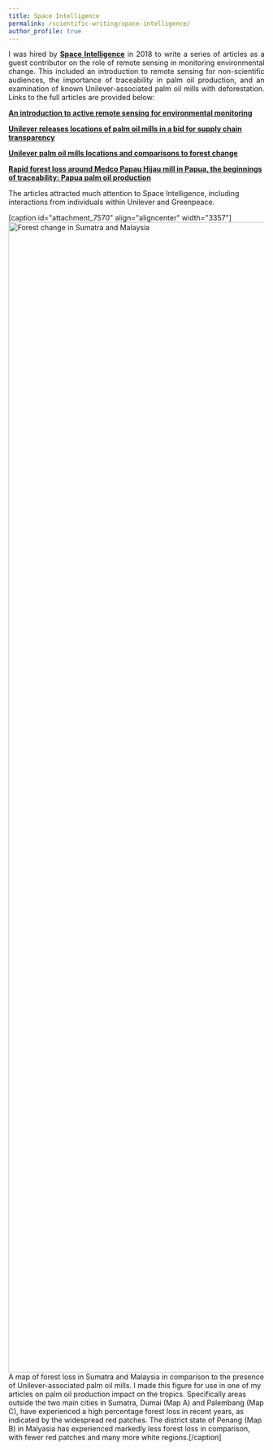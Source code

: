 ```yaml
---
title: Space Intelligence
permalink: /scientific-writing/space-intelligence/
author_profile: true
---
```

<p style="text-align:justify;">I was hired by <span style="text-decoration:underline;"><strong><a href="https://www.space-intelligence.com" target="_blank" rel="noopener noreferrer">Space Intelligence</a></strong></span> in 2018 to write a series of articles as a guest contributor on the role of remote sensing in monitoring environmental change. This included an introduction to remote sensing for non-scientific audiences, the importance of traceability in palm oil production, and an examination of known Unilever-associated palm oil mills with deforestation. Links to the full articles are provided below:</p>
<span style="text-decoration:underline;"><strong><a href="https://www.space-intelligence.com/2018/04/04/introduction_active-sensing-monitoring/" target="_blank" rel="noopener noreferrer">An introduction to active remote sensing for environmental monitoring</a></strong></span>

<span style="text-decoration:underline;"><strong><a href="https://www.space-intelligence.com/2018/04/12/unilever-releases-locations-of-palm-oil-mills-in-a-bid-for-supply-chain-transparency/" target="_blank" rel="noopener noreferrer">Unilever releases locations of palm oil mills in a bid for supply chain transparency</a></strong></span>

<a href="https://www.space-intelligence.com/2018/04/26/unilever-palm-oil-mill-locations-and-comparisons-to-forest-change/" target="_blank" rel="noopener noreferrer"><span style="text-decoration:underline;"><strong>Unilever palm oil mills locations and comparisons to forest change</strong></span></a>

<span style="text-decoration:underline;"><strong><a href="https://www.space-intelligence.com/2018/05/04/rapid-forest-loss-around-medco-papua-hijau-mill-in-papua-the-beginnings-of-traceability-papua-palm-oil-production-part-1/" target="_blank" rel="noopener noreferrer">Rapid forest loss around Medco Papau Hijau mill in Papua, the beginnings of traceability: Papua palm oil production</a></strong></span>

The articles attracted much attention to Space Intelligence, including interactions from individuals within Unilever and Greenpeace.

[caption id="attachment_7570" align="aligncenter" width="3357"]<img class="alignnone size-full wp-image-7570" src="https://pennyhow.files.wordpress.com/2019/03/forestchangemap_sumatramalaysia-1-e1524580901989.jpeg" alt="Forest change in Sumatra and Malaysia" width="3357" height="2262" /> A map of forest loss in Sumatra and Malaysia in comparison to the presence of Unilever-associated palm oil mills. I made this figure for use in one of my articles on palm oil production impact on the tropics. Specifically areas outside the two main cities in Sumatra, Dumai (Map A) and Palembang (Map C), have experienced a high percentage forest loss in recent years, as indicated by the widespread red patches. The district state of Penang (Map B) in Malyasia has experienced markedly less forest loss in comparison, with fewer red patches and many more white regions.[/caption]
